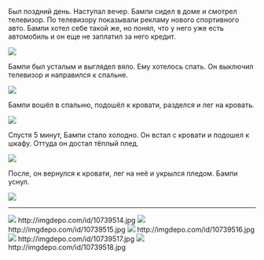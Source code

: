Был поздний день. Наступал вечер. Бампи сидел в доме и смотрел телевизор. По телевизору показывали рекламу нового спортивного авто. Бампи хотел себе такой же, но понял, что у него уже есть автомобиль и он еще не заплатил за него кредит.

<img src="http://imgdepo.com/id/10739395.jpg" border="0">

Бампи был усталым и выглядел вяло. Ему хотелось спать. Он выключил телевизор и направился к спальне.

<img src="http://imgdepo.com/id/10739422.jpg" border="0">

Бампи вошёл в спальню, подошёл к кровати, разделся и лег на кровать.

<img src="http://imgdepo.com/id/10739428.jpg" border="0">

Спустя 5 минут, Бампи стало холодно. Он встал с кровати и подошел к шкафу. Оттуда он достал тёплый плед.

<img src="http://imgdepo.com/id/10739435.jpg" border="0">

После, он вернулся к кровати, лег на неё и укрылся пледом. Бампи уснул.

<img src="http://imgdepo.com/id/10739444.jpg" border="0">


----------
<img src="http://imgdepo.com/id/10739514.jpg" border="0">
http://imgdepo.com/id/10739514.jpg

<img src="http://imgdepo.com/id/10739515.jpg" border="0">
http://imgdepo.com/id/10739515.jpg

<img src="http://imgdepo.com/id/10739516.jpg" border="0">
http://imgdepo.com/id/10739516.jpg

<img src="http://imgdepo.com/id/10739517.jpg" border="0">
http://imgdepo.com/id/10739517.jpg

<img src="http://imgdepo.com/id/10739518.jpg" border="0">
http://imgdepo.com/id/10739518.jpg
